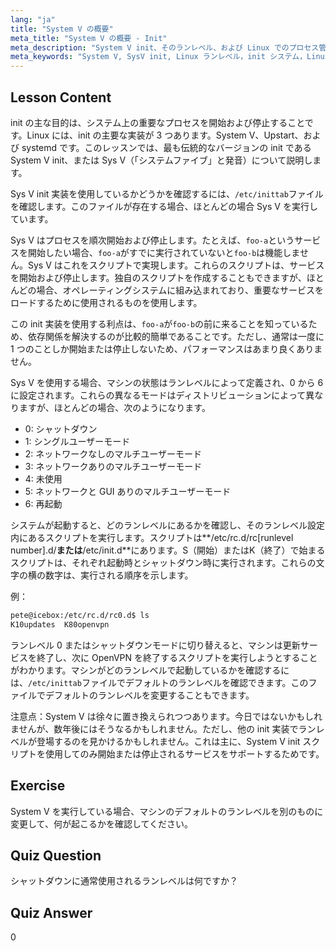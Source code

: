 ```yaml
---
lang: "ja"
title: "System V の概要"
meta_title: "System V の概要 - Init"
meta_description: "System V init、そのランレベル、および Linux でのプロセス管理について学びます。初心者および中級ユーザー向けの SysV の基本を理解します。"
meta_keywords: "System V, SysV init, Linux ランレベル，init システム，Linux チュートリアル，初心者ガイド，プロセス管理"
---
```


## Lesson Content

init の主な目的は、システム上の重要なプロセスを開始および停止することです。Linux には、init の主要な実装が 3 つあります。System V、Upstart、および systemd です。このレッスンでは、最も伝統的なバージョンの init である System V init、または Sys V（「システムファイブ」と発音）について説明します。

Sys V init 実装を使用しているかどうかを確認するには、`/etc/inittab`ファイルを確認します。このファイルが存在する場合、ほとんどの場合 Sys V を実行しています。

Sys V はプロセスを順次開始および停止します。たとえば、`foo-a`というサービスを開始したい場合、`foo-a`がすでに実行されていないと`foo-b`は機能しません。Sys V はこれをスクリプトで実現します。これらのスクリプトは、サービスを開始および停止します。独自のスクリプトを作成することもできますが、ほとんどの場合、オペレーティングシステムに組み込まれており、重要なサービスをロードするために使用されるものを使用します。

この init 実装を使用する利点は、`foo-a`が`foo-b`の前に来ることを知っているため、依存関係を解決するのが比較的簡単であることです。ただし、通常は一度に 1 つのことしか開始または停止しないため、パフォーマンスはあまり良くありません。

Sys V を使用する場合、マシンの状態はランレベルによって定義され、0 から 6 に設定されます。これらの異なるモードはディストリビューションによって異なりますが、ほとんどの場合、次のようになります。

- 0: シャットダウン
- 1: シングルユーザーモード
- 2: ネットワークなしのマルチユーザーモード
- 3: ネットワークありのマルチユーザーモード
- 4: 未使用
- 5: ネットワークと GUI ありのマルチユーザーモード
- 6: 再起動

システムが起動すると、どのランレベルにあるかを確認し、そのランレベル設定内にあるスクリプトを実行します。スクリプトは**/etc/rc.d/rc[runlevel number].d/**または**/etc/init.d**にあります。S（開始）またはK（終了）で始まるスクリプトは、それぞれ起動時とシャットダウン時に実行されます。これらの文字の横の数字は、実行される順序を示します。

例：

```bash
pete@icebox:/etc/rc.d/rc0.d$ ls
K10updates  K80openvpn
```

ランレベル 0 またはシャットダウンモードに切り替えると、マシンは更新サービスを終了し、次に OpenVPN を終了するスクリプトを実行しようとすることがわかります。マシンがどのランレベルで起動しているかを確認するには、`/etc/inittab`ファイルでデフォルトのランレベルを確認できます。このファイルでデフォルトのランレベルを変更することもできます。

注意点：System V は徐々に置き換えられつつあります。今日ではないかもしれませんが、数年後にはそうなるかもしれません。ただし、他の init 実装でランレベルが登場するのを見かけるかもしれません。これは主に、System V init スクリプトを使用してのみ開始または停止されるサービスをサポートするためです。

## Exercise

System V を実行している場合、マシンのデフォルトのランレベルを別のものに変更して、何が起こるかを確認してください。

## Quiz Question

シャットダウンに通常使用されるランレベルは何ですか？

## Quiz Answer

0
